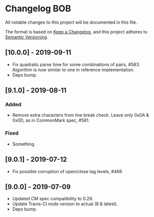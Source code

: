 # Changelog BOB

All notable changes to this project will be documented in this file.

The format is based on [Keep a Changelog](https://keepachangelog.com/en/1.0.0/),
and this project adheres to [Semantic Versioning](https://semver.org/spec/v2.0.0.html).

## [10.0.0] - 2019-09-11

* Fix quadratic parse time for some combinations of pairs, #583. Algorithm is
  now similar to one in reference implementation.
* Deps bump.


## [9.1.0] - 2019-08-11

### Added

* Remove extra characters from line break check. Leave only 0x0A & 0x0D, as in
  CommonMark spec, #581.

### Fixed

* Something

## [9.0.1] - 2019-07-12

* Fix possible corruption of open/close tag levels, #466


## [9.0.0] - 2019-07-09

* Updated CM spec compatibility to 0.29.
* Update Travis-CI node version to actual (8 & latest).
* Deps bump.

##
